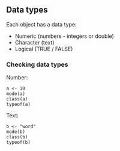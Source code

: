 <h2>Data types</h2>

Each object has a data type:
* Numeric (numbers - integers or double)
* Character (text)
* Logical (TRUE / FALSE)

<h3>Checking data types</h3>

Number:
```{r}
a <- 10
mode(a)
class(a)
typeof(a)
```

Text:
```{r}
b <- "word"
mode(b)
class(b)
typeof(b)
```


